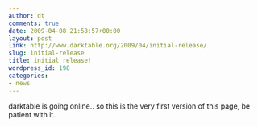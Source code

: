 ```yaml
---
author: dt
comments: true
date: 2009-04-08 21:58:57+00:00
layout: post
link: http://www.darktable.org/2009/04/initial-release/
slug: initial-release
title: initial release!
wordpress_id: 198
categories:
- news
---
```


darktable is going online.. so this is the very first version of this page, be patient with it.
